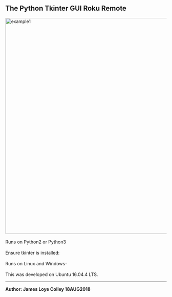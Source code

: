 ## The Python Tkinter GUI Roku Remote
<img src="https://github.com/rootVIII/roku_remote/blob/master/screenshot.png" alt="example1" height="675" width="950">
<br><br>
Runs on Python2 or Python3
<br><br>
Ensure tkinter is installed:
<br><br>
Runs on Linux and Windows-
<br><br>
This was developed on Ubuntu 16.04.4 LTS.
<hr>
<b>Author: James Loye Colley  18AUG2018</b><br>
